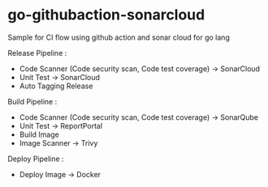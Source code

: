 # go-githubaction-sonarcloud
Sample for CI flow using github action and sonar cloud for go lang

Release Pipeline : 
- Code Scanner (Code security scan, Code test coverage) -> SonarCloud
- Unit Test -> SonarCloud
- Auto Tagging Release

Build Pipeline :
- Code Scanner (Code security scan, Code test coverage) -> SonarQube
- Unit Test -> ReportPortal 
- Build Image 
- Image Scanner -> Trivy

Deploy Pipeline : 
- Deploy Image -> Docker
